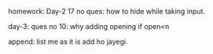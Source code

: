homework: Day-2 17 no ques: how to hide while taking input.

day-3: ques no 10: why adding opening if open<n


append: list me as it is add ho jayegi. 
